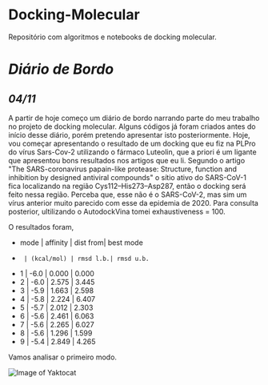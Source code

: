 # Docking-Molecular
Repositório com algoritmos e notebooks de docking molecular.

# *Diário de Bordo* 

## *04/11* 
A partir de hoje começo um diário de bordo narrando parte do meu trabalho no projeto de docking molecular. Alguns códigos já foram criados antes do início desse diário, porém pretendo apresentar isto posteriormente.
Hoje, vou começar apresentando o resultado de um docking que eu fiz na PLPro do vírus Sars-Cov-2 utilizando o fármaco Luteolin, que a priori é um ligante que apresentou bons resultados nos artigos que eu li. 
Segundo o artigo "The SARS-coronavirus papain-like protease: Structure, function and inhibition by designed antiviral compounds" o sítio ativo do SARS-CoV-1 fica localizando na região Cys112–His273–Asp287, então o docking será feito nessa região. Perceba que, esse não é o SARS-CoV-2, mas sim um vírus anterior muito parecido com esse da epidemia de 2020.
Para consulta posterior, ultilizando o AutodockVina tomei exhaustiveness = 100.

O resultados foram,

* mode |   affinity | dist from| best mode 
*      | (kcal/mol) | rmsd l.b.| rmsd u.b. 
*    1 |       -6.0 |   0.000  |    0.000 
*    2 |       -6.0 |   2.575  |    3.445 
*    3 |       -5.9 |   1.663  |    2.598 
*    4 |       -5.8 |   2.224  |    6.407 
*    5 |       -5.7 |   2.012  |    2.303 
*    6 |       -5.6 |   2.461  |    6.063 
*    7 |       -5.6 |   2.265  |    6.027 
*    8 |       -5.6 |   1.296  |    1.599 
*    9 |       -5.4 |   2.849  |    4.265 

Vamos analisar o primeiro modo.

![Image of Yaktocat](https://imgur.com/c9faf56d-bd3c-4d1d-81ba-0e7634e1b767)


